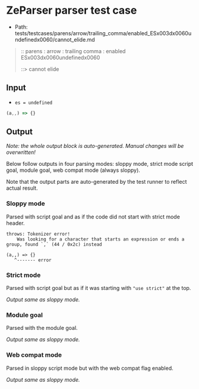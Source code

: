 # ZeParser parser test case

- Path: tests/testcases/parens/arrow/trailing_comma/enabled_ESx003dx0060undefinedx0060/cannot_elide.md

> :: parens : arrow : trailing comma : enabled ESx003dx0060undefinedx0060
>
> ::> cannot elide

## Input

- `es = undefined`

`````js
(a,,) => {}
`````

## Output

_Note: the whole output block is auto-generated. Manual changes will be overwritten!_

Below follow outputs in four parsing modes: sloppy mode, strict mode script goal, module goal, web compat mode (always sloppy).

Note that the output parts are auto-generated by the test runner to reflect actual result.

### Sloppy mode

Parsed with script goal and as if the code did not start with strict mode header.

`````
throws: Tokenizer error!
    Was looking for a character that starts an expression or ends a group, found `,` (44 / 0x2c) instead

(a,,) => {}
   ^------- error
`````

### Strict mode

Parsed with script goal but as if it was starting with `"use strict"` at the top.

_Output same as sloppy mode._

### Module goal

Parsed with the module goal.

_Output same as sloppy mode._

### Web compat mode

Parsed in sloppy script mode but with the web compat flag enabled.

_Output same as sloppy mode._
